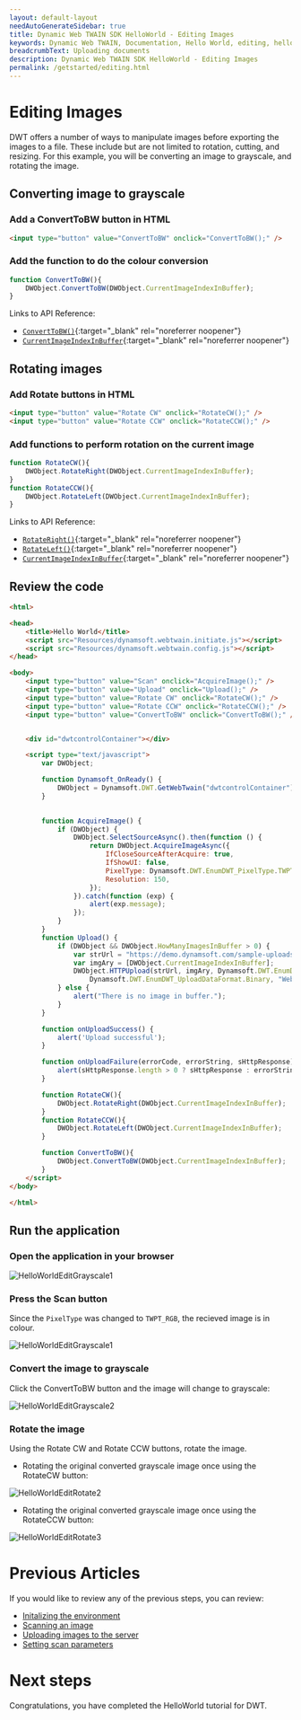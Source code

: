 ```yaml
---
layout: default-layout
needAutoGenerateSidebar: true
title: Dynamic Web TWAIN SDK HelloWorld - Editing Images
keywords: Dynamic Web TWAIN, Documentation, Hello World, editing, helloworld
breadcrumbText: Uploading documents
description: Dynamic Web TWAIN SDK HelloWorld - Editing Images
permalink: /getstarted/editing.html
---
```



# Editing Images
<!-- 
<div class='blockquote-note'></div>
> This article is part of our HelloWorld series. If you have not already reviewed HelloWorld, please start [here]({{site.getstarted}}helloworld.html). -->

DWT offers a number of ways to manipulate images before exporting the images to a file. These include but are not limited to rotation, cutting, and resizing. For this example, you will be converting an image to grayscale, and rotating the image.

<!-- For the quick guide on available APIs, please see [ImageEditing]({{site.indepth}}features/edit.html){:target="_blank" rel="noreferrer noopener"} -->

## Converting image to grayscale

### Add a ConvertToBW button in HTML
```html
<input type="button" value="ConvertToBW" onclick="ConvertToBW();" />
```

### Add the function to do the colour conversion

```js
function ConvertToBW(){
    DWObject.ConvertToBW(DWObject.CurrentImageIndexInBuffer);
}
```

Links to API Reference:

- [`ConvertToBW()`]({{site.info}}api/WebTwain_Edit.html#convertToBW){:target="_blank" rel="noreferrer noopener"}
- [`CurrentImageIndexInBuffer`]({{site.info}}api/WebTwain_Buffer.html#currentimageindexinbuffer){:target="_blank" rel="noreferrer noopener"}

## Rotating images

### Add Rotate buttons in HTML

```html
<input type="button" value="Rotate CW" onclick="RotateCW();" />
<input type="button" value="Rotate CCW" onclick="RotateCCW();" />
```

### Add functions to perform rotation on the current image

```js
function RotateCW(){
    DWObject.RotateRight(DWObject.CurrentImageIndexInBuffer);
}
function RotateCCW(){
    DWObject.RotateLeft(DWObject.CurrentImageIndexInBuffer);
}
```

Links to API Reference:

- [`RotateRight()`]({{site.info}}api/WebTwain_Edit.html#rotateright){:target="_blank" rel="noreferrer noopener"}
- [`RotateLeft()`]({{site.info}}api/WebTwain_Edit.html#rotateleft){:target="_blank" rel="noreferrer noopener"}
- [`CurrentImageIndexInBuffer`]({{site.info}}api/WebTwain_Buffer.html#currentimageindexinbuffer){:target="_blank" rel="noreferrer noopener"}

## Review the code

```html
<html>

<head>
    <title>Hello World</title>
    <script src="Resources/dynamsoft.webtwain.initiate.js"></script>
    <script src="Resources/dynamsoft.webtwain.config.js"></script>
</head>

<body>
    <input type="button" value="Scan" onclick="AcquireImage();" />
    <input type="button" value="Upload" onclick="Upload();" />
    <input type="button" value="Rotate CW" onclick="RotateCW();" />
    <input type="button" value="Rotate CCW" onclick="RotateCCW();" />
    <input type="button" value="ConvertToBW" onclick="ConvertToBW();" />


    <div id="dwtcontrolContainer"></div>

    <script type="text/javascript">
        var DWObject;

        function Dynamsoft_OnReady() {
            DWObject = Dynamsoft.DWT.GetWebTwain("dwtcontrolContainer");
        }

        
        function AcquireImage() {
            if (DWObject) {
                DWObject.SelectSourceAsync().then(function () {
                    return DWObject.AcquireImageAsync({ 
                        IfCloseSourceAfterAcquire: true,
                        IfShowUI: false,
                        PixelType: Dynamsoft.DWT.EnumDWT_PixelType.TWPT_GRAY,
                        Resolution: 150,
                    });
                }).catch(function (exp) {
                    alert(exp.message);
                });
            }
        }
        function Upload() {
            if (DWObject && DWObject.HowManyImagesInBuffer > 0) {
                var strUrl = "https://demo.dynamsoft.com/sample-uploads/";
                var imgAry = [DWObject.CurrentImageIndexInBuffer];
                DWObject.HTTPUpload(strUrl, imgAry, Dynamsoft.DWT.EnumDWT_ImageType.IT_PNG,
                    Dynamsoft.DWT.EnumDWT_UploadDataFormat.Binary, "WebTWAINImage.png", onUploadSuccess, onUploadFailure);
            } else {
                alert("There is no image in buffer.");
            }
        }

        function onUploadSuccess() {
            alert('Upload successful');
        }

        function onUploadFailure(errorCode, errorString, sHttpResponse) {
            alert(sHttpResponse.length > 0 ? sHttpResponse : errorString);
        }

        function RotateCW(){
            DWObject.RotateRight(DWObject.CurrentImageIndexInBuffer);
        }
        function RotateCCW(){
            DWObject.RotateLeft(DWObject.CurrentImageIndexInBuffer);
        }

        function ConvertToBW(){
            DWObject.ConvertToBW(DWObject.CurrentImageIndexInBuffer);
        }
    </script>
</body>

</html>
```
<!-- 
Links to API Reference:

- [`SelectSourceAsync()`]({{site.info}}api/WebTwain_Acquire.html#selectsourceasync){:target="_blank" rel="noreferrer noopener"}
- [`AcquireImageAsync()`]({{site.info}}api/WebTwain_Acquire.html#acquireimageasync){:target="_blank" rel="noreferrer noopener"}
- [`IfShowUI`]({{site.info}}api/WebTwain_Acquire.html#ifshowui){:target="_blank" rel="noreferrer noopener"}
- [`IfCloseSourceAfterAcquire`]({{site.info}}api/Device.html#deviceobjectacquireimage){:target="_blank" rel="noreferrer noopener"}
- [`PixelType`]({{site.info}}api/WebTwain_Acquire.html#pixeltype){:target="_blank" rel="noreferrer noopener"}
- [`Resolution`]({{site.info}}api/WebTwain_Acquire.html#resolution){:target="_blank" rel="noreferrer noopener"}
- [`CloseSourceAsync()`]({{site.info}}api/WebTwain_Acquire.html#closesourceasync){:target="_blank" rel="noreferrer noopener"}
- [`ConvertToBW()`]({{site.info}}api/WebTwain_Edit.html#converttobw){:target="_blank" rel="noreferrer noopener"}
- [`RotateRight()`]({{site.info}}api/WebTwain_Edit.html#rotateright){:target="_blank" rel="noreferrer noopener"}
- [`RotateLeft()`]({{site.info}}api/WebTwain_Edit.html#rotateleft){:target="_blank" rel="noreferrer noopener"}
- [`CurrentImageIndexInBuffer`]({{site.info}}api/WebTwain_Buffer.html#currentimageindexinbuffer){:target="_blank" rel="noreferrer noopener"} -->

## Run the application

### Open the application in your browser

![HelloWorldEditGrayscale1]({{site.assets}}imgs/HelloWorldEdit.png)

### Press the Scan button

Since the `PixelType` was changed to `TWPT_RGB`, the recieved image is in colour.

![HelloWorldEditGrayscale1]({{site.assets}}imgs/HelloWorldEditGrayscale1.png)

### Convert the image to grayscale


Click the ConvertToBW button and the image will change to grayscale:

![HelloWorldEditGrayscale2]({{site.assets}}imgs/HelloWorldEditGrayscale2.png)

### Rotate the image

Using the Rotate CW and Rotate CCW buttons, rotate the image.

<!-- The scan:

![HelloWorldEditRotate1]({{site.assets}}imgs/HelloWorldEditRotate1.png) -->

* Rotating the original converted grayscale image once using the RotateCW button:

![HelloWorldEditRotate2]({{site.assets}}imgs/HelloWorldEditRotate2.png)

* Rotating the original converted grayscale image once using the RotateCCW button:

![HelloWorldEditRotate3]({{site.assets}}imgs/HelloWorldEditRotate3.png)

# Previous Articles

If you would like to review any of the previous steps, you can review:
- [Initalizing the environment]({{site.getstarted}}initialize.html)
- [Scanning an image]({{site.getstarted}}scanning.html)
- [Uploading images to the server]({{site.getstarted}}uploading.html)
- [Setting scan parameters]({{site.getstarted}}scansettings.html)

# Next steps

Congratulations, you have completed the HelloWorld tutorial for DWT.

<!-- << Insert what goes next >> -->

<!-- 
- [Customising your scan settings]({{site.getstarted}}scansettings.html)
- [Review HelloWorld]({{site.getstarted}}helloworld.html)
- [Review Uploading Documents]({{site.getstarted}}uploading.html) -->
